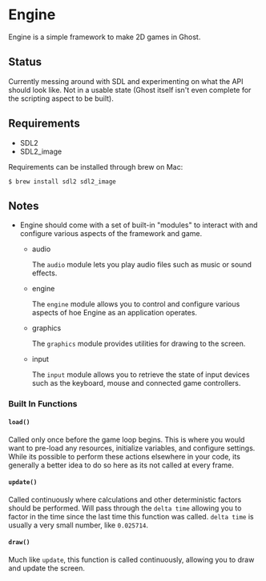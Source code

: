 # Engine
Engine is a simple framework to make 2D games in Ghost.

## Status
Currently messing around with SDL and experimenting on what the API should look like. Not in a usable state (Ghost itself isn't even complete for the scripting aspect to be built).

## Requirements
- SDL2
- SDL2_image

Requirements can be installed through brew on Mac:

```
$ brew install sdl2 sdl2_image
```

## Notes
- Engine should come with a set of built-in "modules" to interact with and configure various aspects of the framework and game.
    - audio

        The `audio` module lets you play audio files such as music or sound effects.
    - engine

        The `engine` module allows you to control and configure various aspects of hoe Engine as an application operates.
    - graphics

        The `graphics` module provides utilities for drawing to the screen.
    - input

        The `input` module allows you to retrieve the state of input devices such as the keyboard, mouse and connected game controllers.

### Built In Functions
#### `load()`
Called only once before the game loop begins. This is where you would want to pre-load any resources, initialize variables, and configure settings. While its possible to perform these actions elsewhere in your code, its generally a better idea to do so here as its not called at every frame.

#### `update()`
Called continuously where calculations and other deterministic factors should be performed. Will pass through the `delta time` allowing you to factor in the time since the last time this function was called. `delta time` is usually a very small number, like `0.025714`.

#### `draw()`
Much like `update`, this function is called continuously, allowing you to draw and update the screen.